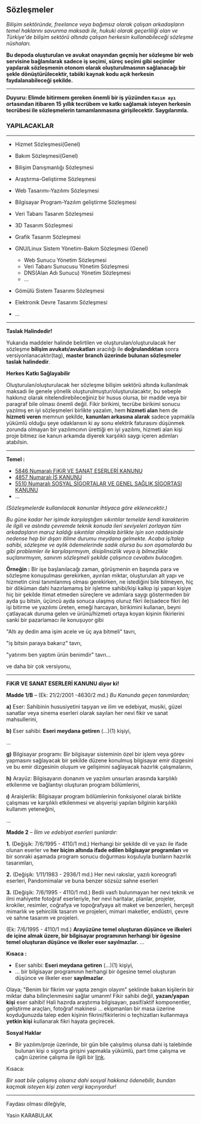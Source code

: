 ## Sözleşmeler

*Bilişim sektöründe, freelance veya bağımsız olarak çalışan arkadaşların temel haklarını savunma maksadı ile, hukuki olarak geçerliliği olan ve Türkiye'de bilişim sektörü altında çalışan herkesin kullanabileceği sözleşme nüshaları.*

**Bu depoda oluşturulan ve avukat onayından geçmiş her sözleşme bir web servisine bağlanılarak sadece iş seçimi, süreç seçimi gibi seçimler yapılarak sözleşmenin otonom olarak oluşturulmasının sağlanacağı bir şekle dönüştürülecektir, tabiiki kaynak kodu açık herkesin faydalanabileceği şekilde.**

---

**Duyuru: Elimde bitirmem gereken önemli bir iş yüzünden `Kasım ayı` ortasından itibaren 15 yıllık tecrübem ve katkı sağlamak isteyen herkesin tecrübesi ile sözleşmelerin tamamlanmasına girişilecektir. Saygılarımla.**

### YAPILACAKLAR
---
- Hizmet Sözleşmesi(Genel)
- Bakım Sözleşmesi(Genel)
- Bilişim Danışmanlığı Sözleşmesi
- Araştırma-Geliştirme Sözleşmesi
- Web Tasarımı-Yazılımı Sözleşmesi
- Bilgisayar Program-Yazılım geliştirme Sözleşmesi
- Veri Tabanı Tasarım Sözleşmesi
- 3D Tasarım Sözleşmesi
- Grafik Tasarım Sözleşmesi
- GNU/Linux Sistem Yönetim-Bakım Sözleşmesi (Genel)
  - Web Sunucu Yönetim Sözleşmesi  
  - Veri Tabanı Sunucusu Yönetim Sözleşmesi  
  - DNS(Alan Adı Sunucu) Yönetim Sözleşmesi  
  - ...

- Gömülü Sistem Tasarımı Sözleşmesi
- Elektronik Devre Tasarımı Sözleşmesi
- ...

---

**Taslak Halindedir!**

Yukarıda maddeler halinde belirtilen ve oluşturulan/oluşturulacak her sözleşme **bilişim avukatı/avukatları** aracılığı ile **doğrulandıktan** sonra versiyonlanacaktır(tag), **master branch üzerinde bulunan sözleşmeler taslak halindedir**.

**Herkes Katkı Sağlayabilir**

Oluşturulan/oluşturulacak her sözleşme bilişim sektörü altında kullanılmak maksadı ile genele yönelik oluşturulmuştur/oluşturulacaktır, bu sebeple hakkınız olarak nitelendirebileceğiniz bir husus olursa, bir madde veya bir paragraf bile olması önemli değil. Fikir birikimi, tecrübe birikimi sonucu yazılmış en iyi sözleşmeleri birlikte yazalım, hem **hizmeti alan** hem de **hizmeti veren** memnun şekilde, **kanunları arkasına alarak** sadece yapmakla yükümlü olduğu şeye odaklansın ki ay sonu elektrik faturasını düşünmek zorunda olmayan bir yazılımcının ürettiği en iyi yazılımı, hizmeti alan kişi proje bitmez ise kanun arkamda diyerek karşılıklı saygı içeren adımları atabilsin.

---

**Temel :**
- [5846 Numaralı FiKiR VE SANAT ESERLERİ KANUNU](http://www.mevzuat.gov.tr/MevzuatMetin/1.3.5846.pdf)
- [4857 Numaralı İŞ KANUNU](http://www.mevzuat.gov.tr/MevzuatMetin/1.5.4857.pdf)
- [5510 Numaralı SOSYAL SİGORTALAR VE GENEL SAĞLIK SİGORTASI KANUNU](http://www.mevzuat.gov.tr/MevzuatMetin/1.5.5510.pdf)
- ...

*(Sözleşmelerde kullanılacak kanunlar ihtiyaca göre eklenecektir.)*


*Bu güne kadar her işimde karşılaştığım sıkıntılar temelde kendi karakterim ile ilgili ve aslında çevremde teknik konuda ileri seviyeleri zorlayan tüm arkadaşların maruz kaldığı sıkıntılar olmakla birlikte işin son raddesinde nedense hep bir dışarı itilme durumu meydana gelmekte. Acaba iş/talep sahibi, sözleşme ve aylık ödemelerinde sadık olursa bu son aşamalarda bu gibi problemler ile karşılaşırmıyım, disiplinsizlik veya iş bilmezlikle suçlanırmıyım, sanırım sözleşmeli şekilde çalışınca cevabını bulacağım.*

**Örneğin :** Bir işe başlanılacağı zaman, görüşmenin en başında para ve sözleşme konuşulması gerekirken, ayırılan miktar, oluşturulan alt yapı ve hizmetin cinsi tanımlanmış olması gerekirken, ne istediğini bile bilmeyen, hiç bir döküman dahi hazırlamamış bir işletme sahibi/kişi kalkıp işi yapan kişiye hiç bir şekilde itimat etmeden süreçlere ve adımlara saygı göstermeden bir ayda şu bitsin, üçüncü ayda sonuca ulaşmış oluruz fikri ile(sadece fikri ile) işi bitirme ve yazılımı üreten, emeği harcayan, birikimini kullanan, beyni çatlayacak duruma gelen ve ürünü/hizmeti ortaya koyan kişinin fikirlerini sanki bir pazarlamacı ile konuşuyor gibi 

"Altı ay dedin ama işim acele ve üç aya bitmeli" tavrı,

"iş bitsin paraya bakarız" tavrı,

"yatırımı ben yaptım ürün benimdir" tavrı... 

ve daha bir çok versiyonu,

---

**FiKiR VE SANAT ESERLERİ KANUNU diyor ki!**

**Madde 1/B** – (Ek: 21/2/2001 -4630/2 md.)
*Bu Kanunda geçen tanımlardan;*

**a)** Eser: Sahibinin hususiyetini taşıyan ve ilim ve edebiyat, musiki, güzel sanatlar veya sinema eserleri olarak sayılan her nevi fikir ve sanat mahsullerini,

**b)** Eser sahibi: **Eseri meydana getiren** (…)(1) kişiyi,

...

**g)** Bilgisayar programı: Bir bilgisayar sisteminin özel bir işlem veya görev yapmasını sağlayacak bir şekilde düzene konulmuş bilgisayar emir dizgesini ve bu emir dizgesinin oluşum ve gelişimini sağlayacak hazırlık çalışmalarını,

**h)** Arayüz: Bilgisayarın donanım ve yazılım unsurları arasında karşılıklı etkilenme ve bağlantıyı oluşturan program bölümlerini,

**ı)** Araişlerlik: Bilgisayar program bölümlerinin fonksiyonel olarak birlikte çalışması ve karşılıklı etkilenmesi ve alışverişi yapılan bilginin karşılıklı kullanım yeteneğini,

...

**Madde 2** – *İlim ve edebiyat eserleri şunlardır:*

**1.** (Değişik: 7/6/1995 - 4110/1 md.) Herhangi bir şekilde dil ve yazı ile ifade olunan eserler ve **her biçim altında ifade edilen bilgisayar programları** ve bir sonraki aşamada program sonucu doğurması koşuluyla bunların hazırlık tasarımları,

**2.** (Değişik: 1/11/1983 - 2936/1 md.) Her nevi rakıslar, yazılı koreografi eserleri, Pandomimalar ve buna benzer sözsüz sahne eserleri

**3.** (Değişik: 7/6/1995 - 4110/1 md.) Bedii vasfı bulunmayan her nevi teknik ve ilmi mahiyette fotoğraf eserleriyle, her nevi haritalar, planlar, projeler, krokiler, resimler, coğrafya ve topoğrafyaya ait maket ve benzerleri, herçeşit mimarlık ve şehircilik tasarım ve projeleri, mimari maketler, endüstri, çevre ve sahne tasarım ve projeleri.

(Ek: 7/6/1995 - 4110/1 md.) **Arayüzüne temel oluşturan düşünce ve ilkeleri de içine almak üzere, bir bilgisayar programının herhangi bir ögesine temel oluşturan düşünce ve ilkeler eser sayılmazlar.**
...


**Kısaca :**

- Eser sahibi: **Eseri meydana getiren** (…)(1) kişiyi,
- ... bir bilgisayar programının herhangi bir ögesine temel oluşturan düşünce ve ilkeler eser **sayılmazlar**.

Olaya; "Benim bir fikrim var yapta zengin olayım" şeklinde bakan kişilerin bir miktar daha bilinçlenmesini sağlar umarım! Fikir sahibi değil, **yazan/yapan kişi** eser sahibi! Hali hazırda araştırma bilgisayarı, pasif/aktif komponentler, geliştirme araçları, fotoğraf makinesi ... ekipmanları bir masa üzerine koyduğunuzda talep eden kişinin fikrini/fikirlerini o teçhizatları kullanmaya **yetkin kişi** kullanarak fikri hayata geçirecek.

**Sosyal Haklar**

-  Bir yazılım/proje üzerinde, bir gün bile çalışılmış olunsa dahi iş talebinde bulunan kişi o sigorta girişini yapmakla yükümlü, part time çalışma ve çağrı üzerine çalışma ile ilgili bir [link](http://www.isvesosyalguvenlik.com/sigortalilik-acisindan-kismi-sureli-part-time-calisma-cagri-uzerine-calisma-ve-sgkya-bildirim/).

Kısaca:

*Bir saat bile çalışmış olsanız dahi sosyal hakkınız ödenebilir, bundan kaçmak isteyen kişi zaten vergi kaçırıyordur!*

---

Faydası olması dileğiyle,

Yasin KARABULAK
